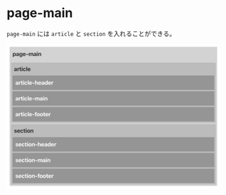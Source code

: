 # page-main

`page-main` には `article` と `section` を入れることができる。

<img src="../../images/page-main.png" width="480">